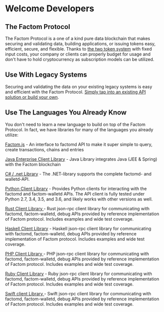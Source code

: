 # Welcome Developers

## The Factom Protocol

The Factom Protocol is a one of a kind pure data blockchain that makes securing and validating data, building applications, or issuing tokens easy, efficient, secure, and flexible.  Thanks to [the two token system](https://developers.factomprotocol.org/protocol-overview-2#2-token-system) with fixed input costs, your company or clients can properly budget for usage and don't have to hold cryptocurrency as subscription models can be utilized.

## Use With Legacy Systems

Securing and validating the data on your existing legacy systems is easy and efficient with the Factom Protocol.  [Simply tap into an existing API solution or build your own](https://developers.factomprotocol.org/start/factom-api-docs).

## Use The Languages You Already Know

You don't need to learn a new language to build on top of the Factom Protocol.  In fact, we have libraries for many of the languages you already utilize:

[Factom.js](https://github.com/PaulBernier/factomjs) - An interface to factomd API to make it super simple to query, create transactions, chains and entries

[Java Enterprise Client Library](https://github.com/bi-foundation/factom-java) - Java Library integrates Java \(JEE & Spring\) with the Factom blockchain

[C\# / .net Library](https://github.com/FactoidAuthority/FactomSharp) - The .NET-library supports the complete factomd- and walletd-API.

[Python Client Library](https://github.com/TRGG3R/factom-api) - Provides Python clients for interacting with the factomd and factom-walletd APIs. The API client is fully tested under Python 2.7, 3.4, 3.5, and 3.6, and likely works with other versions as well.

[Rust Client Library ](https://github.com/kompendium-llc/factom-rust-client)- Rust json-rpc client library for communicating with factomd, factom-walletd, debug APIs provided by reference implementation of Factom protocol. Includes examples and wide test coverage.

[Haskell Client Library](https://github.com/kompendium-ano/factom-haskell-client) - Haskell json-rpc client library for communicating with factomd, factom-walletd, debug APIs provided by reference implementation of Factom protocol. Includes examples and wide test coverage.  


[PHP Client Library ](https://github.com/kompendium-ano/factom-php-client)- PHP json-rpc client library for communicating with factomd, factom-walletd, debug APIs provided by reference implementation of Factom protocol. Includes examples and wide test coverage.  


[Ruby Client Library](https://github.com/kompendium-ano/factom-ruby-client) - Ruby json-rpc client library for communicating with factomd, factom-walletd, debug APIs provided by reference implementation of Factom protocol. Includes examples and wide test coverage.  


[Swift client Library ](https://github.com/kompendium-ano/factom-swift-client)- Swift json-rpc client library for communicating with factomd, factom-walletd, debug APIs provided by reference implementation of Factom protocol. Includes examples and wide test coverage.  








